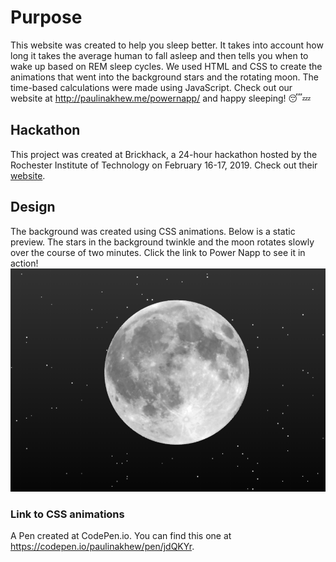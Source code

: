 # Purpose
This website was created to help you sleep better. It takes into account how long it takes the average human to fall asleep and then tells you when to wake up based on REM sleep cycles. We used HTML and CSS to create the animations that went into the background stars and the rotating moon. The time-based calculations were made using JavaScript. Check out our website at http://paulinakhew.me/powernapp/ and happy sleeping! 😴💤

## Hackathon
This project was created at Brickhack, a 24-hour hackathon hosted by the Rochester Institute of Technology on February 16-17, 2019. Check out their [website](https://brickhack.io/). 

## Design
The background was created using CSS animations. Below is a static preview. The stars in the background twinkle and the moon rotates slowly over the course of two minutes. Click the link to Power Napp to see it in action! 
![Background](static/background.png?raw=true "Background")

### Link to CSS animations
A Pen created at CodePen.io. You can find this one at https://codepen.io/paulinakhew/pen/jdQKYr.

